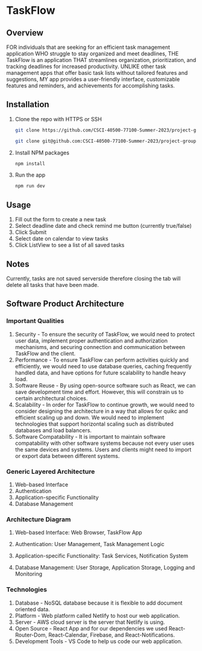 # TaskFlow

## Overview

FOR individuals that are seeking for an efficient task management application WHO struggle to stay organized and meet deadlines, THE TaskFlow is an application THAT streamlines organization, prioritization, and tracking deadlines for increased productivity. UNLIKE other task management apps that offer basic task lists without tailored features and suggestions, MY app provides a user-friendly interface, customizable features and reminders, and achievements for accomplishing tasks.

## Installation

1. Clone the repo with HTTPS or SSH

    ```sh
    git clone https://github.com/CSCI-40500-77100-Summer-2023/project-group-2.git
    ```

    ```sh
    git clone git@github.com:CSCI-40500-77100-Summer-2023/project-group-2.git
    ```

2. Install NPM packages

    ```sh
    npm install
    ```

3. Run the app

    ```sh
    npm run dev
    ```

## Usage

1. Fill out the form to create a new task
2. Select deadline date and check remind me button (currently true/false)
3. Click Submit
4. Select date on calendar to view tasks
5. Click ListView to see a list of all saved tasks

## Notes

Currently, tasks are not saved serverside therefore closing the tab will delete all tasks that have been made.

## Software Product Architecture

### Important Qualities

1. Security - To ensure the security of TaskFlow, we would need to protect user data, implement proper authentication and authorization mechanisms, and securing connection and communication between TaskFlow and the client.
2. Performance - To ensure TaskFlow can perform activities quickly and efficiently, we would need to use database queries, caching frequently handled data, and have options for future scalability to handle heavy load.
3. Software Reuse - By using open-source software such as React, we can save development time and effort. However, this will constrain us to certain architectural choices.
4. Scalability - In order for TaskFlow to continue growth, we would need to consider designing the architecture in a way that allows for quikc and efficient scaling up and down. We would need to implement technologies that support horizontal scaling such as distributed databases and load balancers.
5. Software Compatability - It is important to maintain software compatability with other software systems because not every user uses the same devices and systems. Users and clients might need to import or export data between different systems.

### Generic Layered Architecture

1. Web-based Interface
2. Authentication
3. Application-specific Functionality
4. Database Management

### Architecture Diagram

1. Web-based Interface:
Web Browser, TaskFlow App

2. Authentication:
User Management, Task Management Logic

3. Application-specific Functionality:
Task Services, Notification System

4. Database Management:
User Storage, Application Storage, Logging and Monitoring

### Technologies

1. Database - NoSQL database because it is flexible to add document oriented data.
2. Platform - Web platform called Netlify to host our web application.
3. Server - AWS cloud server is the server that Netlify is using.
4. Open Source - React App and for our dependencies we used React-Router-Dom, React-Calendar, Firebase, and React-Notifications.
5. Development Tools - VS Code to help us code our web application.

